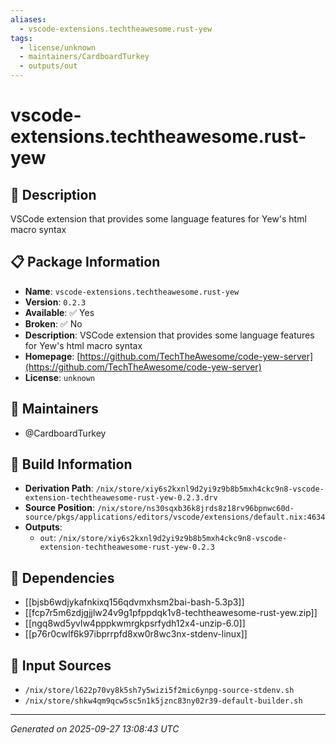 ```yaml
---
aliases:
  - vscode-extensions.techtheawesome.rust-yew
tags:
  - license/unknown
  - maintainers/CardboardTurkey
  - outputs/out
---
```


# vscode-extensions.techtheawesome.rust-yew

## 📝 Description

VSCode extension that provides some language features for Yew's html macro syntax

## 📋 Package Information

- **Name**: `vscode-extensions.techtheawesome.rust-yew`
- **Version**: `0.2.3`
- **Available**: ✅ Yes
- **Broken**: ✅ No
- **Description**: VSCode extension that provides some language features for Yew's html macro syntax
- **Homepage**: [https://github.com/TechTheAwesome/code-yew-server](https://github.com/TechTheAwesome/code-yew-server)
- **License**: `unknown`
## 👥 Maintainers

- @CardboardTurkey


## 🔧 Build Information

- **Derivation Path**: `/nix/store/xiy6s2kxnl9d2yi9z9b8b5mxh4ckc9n8-vscode-extension-techtheawesome-rust-yew-0.2.3.drv`
- **Source Position**: `/nix/store/ns30sqxb36k8jrds8z18rv96bpnwc60d-source/pkgs/applications/editors/vscode/extensions/default.nix:4634`
- **Outputs**:
  - `out`:  `/nix/store/xiy6s2kxnl9d2yi9z9b8b5mxh4ckc9n8-vscode-extension-techtheawesome-rust-yew-0.2.3`

## 🔗 Dependencies

- [[bjsb6wdjykafnkixq156qdvmxhsm2bai-bash-5.3p3]]
- [[fcp7r5m6zdjgjjlw24v9g1pfppdqk1v8-techtheawesome-rust-yew.zip]]
- [[ngq8wd5yvlw4pppkwmrgkpsrfydh12x4-unzip-6.0]]
- [[p76r0cwlf6k97ibprrpfd8xw0r8wc3nx-stdenv-linux]]

## 📁 Input Sources

- `/nix/store/l622p70vy8k5sh7y5wizi5f2mic6ynpg-source-stdenv.sh`
- `/nix/store/shkw4qm9qcw5sc5n1k5jznc83ny02r39-default-builder.sh`

---
*Generated on 2025-09-27 13:08:43 UTC*

